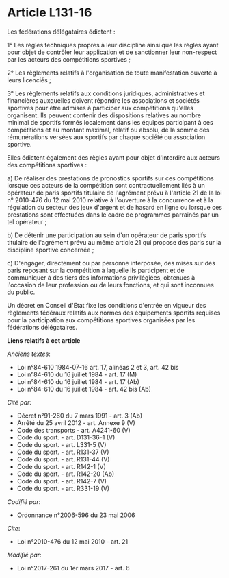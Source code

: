 # Article L131-16

Les fédérations délégataires édictent : 

1° Les règles techniques propres à leur discipline ainsi que les règles ayant pour objet de contrôler leur application et de
sanctionner leur non-respect par les acteurs des compétitions sportives ; 

2° Les règlements relatifs à l'organisation de toute manifestation ouverte à leurs licenciés ; 

3° Les règlements relatifs aux conditions juridiques, administratives et financières auxquelles doivent répondre les
associations et sociétés sportives pour être admises à participer aux compétitions qu'elles organisent. Ils peuvent contenir
des dispositions relatives au nombre minimal de sportifs formés localement dans les équipes participant à ces compétitions et
au montant maximal, relatif ou absolu, de la somme des rémunérations versées aux sportifs par chaque société ou association
sportive. 

Elles édictent également des règles ayant pour objet d'interdire aux acteurs des compétitions sportives : 

a) De réaliser des prestations de pronostics sportifs sur ces compétitions lorsque ces acteurs de la compétition sont
contractuellement liés à un opérateur de paris sportifs titulaire de l'agrément prévu à l'article 21 de la loi n° 2010-476 du
12 mai 2010 relative à l'ouverture à la concurrence et à la régulation du secteur des jeux d'argent et de hasard en ligne ou
lorsque ces prestations sont effectuées dans le cadre de programmes parrainés par un tel opérateur ; 

b) De détenir une participation au sein d'un opérateur de paris sportifs titulaire de l'agrément prévu au même article 21 qui
propose des paris sur la discipline sportive concernée ; 

c) D'engager, directement ou par personne interposée, des mises sur des paris reposant sur la compétition à laquelle ils
participent et de communiquer à des tiers des informations privilégiées, obtenues à l'occasion de leur profession ou de leurs
fonctions, et qui sont inconnues du public. 

Un décret en Conseil d'Etat fixe les conditions d'entrée en vigueur des règlements fédéraux relatifs aux normes des
équipements sportifs requises pour la participation aux compétitions sportives organisées par les fédérations délégataires.

**Liens relatifs à cet article**

_Anciens textes_:

  - Loi n°84-610 1984-07-16 art. 17, alinéas 2 et 3, art. 42 bis
  - Loi n°84-610 du 16 juillet 1984 - art. 17 (M)
  - Loi n°84-610 du 16 juillet 1984 - art. 17 (Ab)
  - Loi n°84-610 du 16 juillet 1984 - art. 42 bis (Ab)

_Cité par_:

  - Décret n°91-260 du 7 mars 1991 - art. 3 (Ab)
  - Arrêté du 25 avril 2012 - art. Annexe 9 (V)
  - Code des transports - art. A4241-60 (V)
  - Code du sport. - art. D131-36-1 (V)
  - Code du sport. - art. L331-5 (V)
  - Code du sport. - art. R131-37 (V)
  - Code du sport. - art. R131-44 (V)
  - Code du sport. - art. R142-1 (V)
  - Code du sport. - art. R142-20 (Ab)
  - Code du sport. - art. R142-7 (V)
  - Code du sport. - art. R331-19 (V)

_Codifié par_:

  - Ordonnance n°2006-596 du 23 mai 2006

_Cite_:

  - Loi n°2010-476 du 12 mai 2010 - art. 21

_Modifié par_:

  - Loi n°2017-261 du 1er mars 2017 - art. 6
